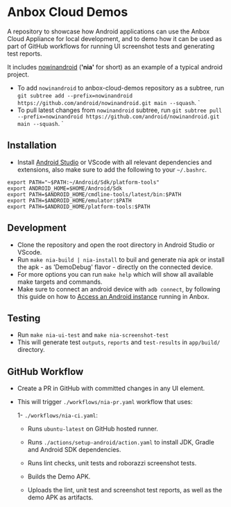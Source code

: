 # Anbox Cloud Demos

A repository to showcase how Android applications can use the Anbox Cloud Appliance for local development, and to demo how it can be used as part of GitHub workflows for running UI screenshot tests and generating test reports.

It includes [nowinandroid](https://github.com/android/nowinandroid) (**'nia'** for short) as an example of a typical android project.

- To add `nowinandroid` to anbox-cloud-demos repository as a subtree, run `git subtree add --prefix=nowinandroid https://github.com/android/nowinandroid.git main --squash`.
`
- To pull latest changes from `nowinandroid` subtree, run `git subtree pull --prefix=nowinandroid https://github.com/android/nowinandroid.git main --squash`.
`
## Installation

- Install [Android Studio](https://developer.android.com/studio) or VScode with all relevant dependencies and extensions, also make sure to add the following to your `~/.bashrc`.

```
export PATH="~$PATH:~/Android/Sdk/platform-tools"
export ANDROID_HOME=$HOME/Android/Sdk
export PATH=$ANDROID_HOME/cmdline-tools/latest/bin:$PATH
export PATH=$ANDROID_HOME/emulator:$PATH
export PATH=$ANDROID_HOME/platform-tools:$PATH
```

## Development

- Clone the repository and open the root directory in Android Studio or VScode.
- Run `make nia-build | nia-install` to buil and generate nia apk or install the apk - as 'DemoDebug' flavor - directly on the connected device.
- For more options you can run `make help` which will show all available make targets and commands.
- Make sure to connect an android device with `adb connect`, by following this guide on how to [Access an Android instance](https://documentation.ubuntu.com/anbox-cloud/howto/android/access-android-instance/#access-the-android-instance-using-anbox-connect) running in Anbox.

 
## Testing

- Run `make nia-ui-test` and `make nia-screenshot-test`
- This will generate test `outputs`, `reports` and `test-results` in `app/build/` directory.   

## GitHub Workflow

- Create a PR in GitHub with committed changes in any UI element.
- This will trigger `./workflows/nia-pr.yaml` workflow that uses:

    1- `./workflows/nia-ci.yaml`:
    
    - Runs `ubuntu-latest` on GitHub hosted runner.
    
    - Runs `./actions/setup-android/action.yaml` to install JDK, Gradle and Android SDK dependencies.
    
    - Runs lint checks, unit tests and roborazzi screenshot tests.
    
    - Builds the Demo APK.
    
    - Uploads the lint, unit test and screenshot test reports, as well as the demo APK as artifacts.
    